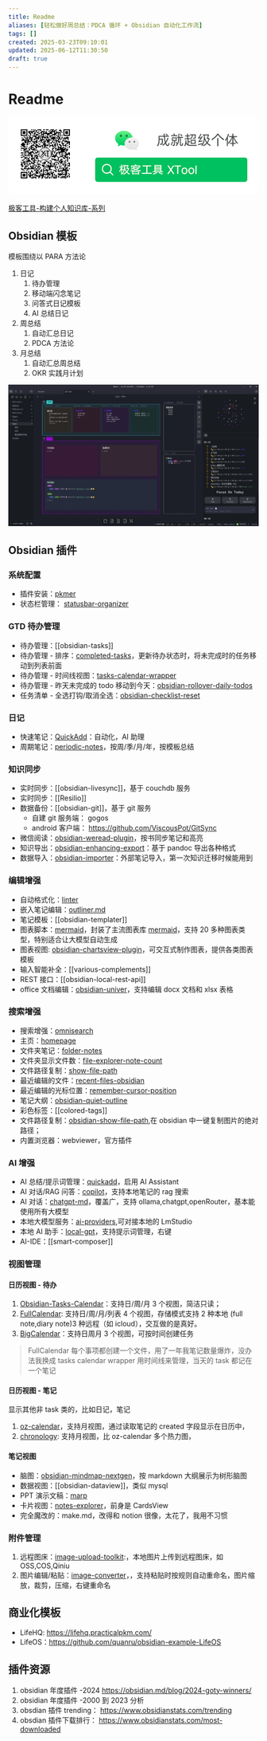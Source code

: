 ```yaml
---
title: Readme
aliases: [轻松做好周总结：PDCA 循环 + Obsidian 自动化工作流]
tags: []
created: 2025-03-23T09:10:01
updated: 2025-06-12T11:30:50
draft: true
---
```


# Readme
![极客工具|417x128](assets/Readme/xtool-logo.png)

[极客工具-构建个人知识库-系列](https://mp.weixin.qq.com/mp/appmsgalbum?__biz=MzA4Nzg2NTY2Mw==&action=getalbum&album_id=3880988817024614400&subscene=159&subscene=&scenenote=https%3A%2F%2Fmp.weixin.qq.com%2Fs%2FVyDepofPltPfEFn7nzXHKw%3Fpoc_token%3DHDqOJmijINYRJRbY358yBW_HxONeInwbK3sfqUtn&nolastread=1#wechat_redirect)

## Obsidian 模板
模板围绕以 PARA 方法论

1. 日记
	1. 待办管理
	2. 移动端闪念笔记
	3. 问答式日记模板
	4. AI 总结日记
2. 周总结
	1. 自动汇总日记
	2. PDCA 方法论
3. 月总结
	1. 自动汇总周总结
	2. OKR 实践月计划

![home.png](assets/Readme/home.png)

## Obsidian 插件

### 系统配置
* 插件安装：[pkmer](https://pkmer.cn/products/plugin/pluginMarket/)
* 状态栏管理： [statusbar-organizer](obsidian://show-plugin?id=statusbar-organizer)

### GTD 待办管理
* 待办管理：[[obsidian-tasks]]
* 待办管理 - 排序：[completed-tasks](obsidian://show-plugin?id=completed-tasks)，更新待办状态时，将未完成时的任务移动到列表前面
* 待办管理 - 时间线视图：[tasks-calendar-wrapper](obsidian://show-plugin?id=tasks-calendar-wrapper)
* 待办管理 - 昨天未完成的 todo 移动到今天：[obsidian-rollover-daily-todos](obsidian://show-plugin?id=obsidian-rollover-daily-todos)
* 任务清单 - 全选打钩/取消全选：[obsidian-checklist-reset](obsidian://show-plugin?id=obsidian-checklist-reset)

### 日记
* 快速笔记：[QuickAdd](obsidian://show-plugin?id=quickadd)：自动化，AI 助理
* 周期笔记：[periodic-notes](obsidian://show-plugin?id=periodic-notes)，按周/季/月/年，按模板总结

### 知识同步
* 实时同步：[[obsidian-livesync]]，基于 couchdb 服务
* 实时同步：[[Resilio]]
* 数据备份：[[obsidian-git]]，基于 git 服务
	* 自建 git 服务端： gogos
	* android 客户端： https://github.com/ViscousPot/GitSync
* 微信阅读：[obsidian-weread-plugin](obsidian://show-plugin?id=obsidian-weread-plugin)，按书同步笔记和高亮
* 知识导出：[obsidian-enhancing-export](obsidian://show-plugin?id=obsidian-enhancing-export)：基于 pandoc 导出各种格式
* 数据导入：[obsidian-importer](obsidian://show-plugin?id=obsidian-importer)：外部笔记导入，第一次知识迁移时候能用到

### 编辑增强
* 自动格式化：[linter](obsidian://show-plugin?id=obsidian-linter)
* 嵌入笔记编辑：[outliner.md](https://outliner.md/)
* 笔记模板：[[obsidian-templater]]
* 图表脚本：[mermaid](obsidian://show-plugin?id=mehrmaid)，封装了主流图表库 [mermaid](https://mermaid.js.org/)，支持 20 多种图表类型，特别适合让大模型自动生成
* 图表视图: [obsidian-chartsview-plugin](obsidian://show-plugin?id=obsidian-chartsview-plugin)，可交互式制作图表，提供各类图表模板
* 输入智能补全：[[various-complements]]
* REST 接口：[[obsidian-local-rest-api]]
* office 文档编辑：[obsidian-univer](https://github.com/dream-num/obsidian-univer)，支持编辑 docx 文档和 xlsx 表格

### 搜索增强
* 搜索增强：[omnisearch](obsidian://show-plugin?id=omnisearch)
* 主页：[homepage](obsidian://show-plugin?id=homepage)
* 文件夹笔记：[folder-notes](obsidian://show-plugin?id=folder-notes)
* 文件夹显示文件数：[file-explorer-note-count](obsidian://show-plugin?id=file-explorer-note-count)
* 文件路径复制：[show-file-path](obsidian://show-plugin?id=obsidian-show-file-path)
* 最近编辑的文件：[recent-files-obsidian](obsidian://show-plugin?id=recent-files-obsidian)
* 最近编辑的光标位置：[remember-cursor-position](obsidian://show-plugin?id=remember-cursor-position)
* 笔记大纲：[obsidian-quiet-outline](obsidian://show-plugin?id=obsidian-quiet-outline)
* 彩色标签：[[colored-tags]]
* 文件路径复制：[obsidian-show-file-path](obsidian://show-plugin?id=obsidian-show-file-path),在 obsidian 中一键复制图片的绝对路径；
* 内置浏览器：webviewer，官方插件

### AI 增强
* AI 总结/提示词管理：[quickadd](obsidian://show-plugin?id=quickadd)，启用 AI Assistant
* AI 对话/RAG 问答：[copilot](obsidian://show-plugin?id=copilot)，支持本地笔记的 rag 搜索
* AI 对话：[chatgpt-md](obsidian://show-plugin?id=chatgpt-md)，覆盖广，支持 ollama,chatgpt,openRouter，基本能使用所有大模型
* 本地大模型服务：[ai-providers](obsidian://show-plugin?id=ai-providers),可对接本地的 LmStudio
* 本地 AI 助手：[local-gpt](obsidian://show-plugin?id=local-gpt)，支持提示词管理，右键
* AI-IDE：[[smart-composer]]

### 视图管理

#### 日历视图 - 待办
1. [Obsidian-Tasks-Calendar](github.com/702573N/Obsidian-Tasks-Calendar)：支持日/周/月 3 个视图，简洁只读；
2. [FullCalendar](obsidian://show-plugin?id=obsidian-full-calendar): 支持日/周/月/列表 4 个视图，存储模式支持 2 种本地 (full note,diary note)3 种远程（如 icloud），交互做的是真好。
3. [BigCalendar](obsidian://show-plugin?id=big-calendar)：支持日周月 3 个视图，可按时间创建任务

> FullCalendar 每个事项都创建一个文件，用了一年我笔记数量爆炸，没办法我换成 tasks calendar wrapper 用时间线来管理，当天的 task 都记在一个笔记

#### 日历视图 - 笔记
显示其他非 task 类的，比如日记，笔记
1. [oz-calendar](obsidian://show-plugin?id=oz-calendar)，支持月视图，通过读取笔记的 created 字段显示在日历中，
2. [chronology](obsidian://show-plugin?id=chronology): 支持月视图，比 oz-calendar 多个热力图，

#### 笔记视图
* 脑图：[obsidian-mindmap-nextgen](https://github.com/james-tindal/obsidian-mindmap-nextgen)，按 markdown 大纲展示为树形脑图
* 数据视图：[[obsidian-dataview]]，类似 mysql
* PPT 演示文稿：[marp](obsidian://show-plugin?id=marp-slides)
* 卡片视图：[notes-explorer](obsidian://show-plugin?id=notes-explorer)，前身是 CardsView
* 完全魔改的：make.md，改得和 notion 很像，太花了，我用不习惯

### 附件管理
1. 远程图床：[image-upload-toolkit](obsidian://show-plugin?id=image-upload-toolkit):，本地图片上传到远程图床，如 OSS,COS,Qiniu
2. 图片编辑/粘贴：[image-converter](obsidian://show-plugin?id=image-converter)，，支持粘贴时按规则自动重命名，图片缩放，裁剪，压缩，右键重命名

## 商业化模板
* LifeHQ: https://lifehq.practicalpkm.com/
* LifeOS：https://github.com/quanru/obsidian-example-LifeOS

## 插件资源
1. obsidian 年度插件 -2024 https://obsidian.md/blog/2024-goty-winners/
2. obsidian 年度插件 -2000 到 2023 分析
3. obsdian 插件 trending： https://www.obsidianstats.com/trending
4. obsdian 插件下载排行： https://www.obsidianstats.com/most-downloaded
